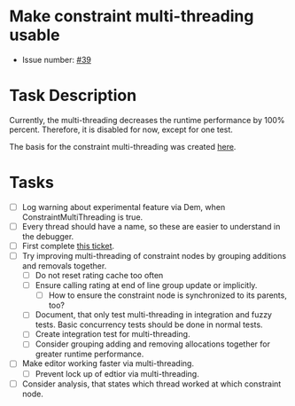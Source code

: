 # Make constraint multi-threading usable
* Issue number: [\#39](https://codeberg.org/splitcells-net/net.splitcells.network.community/issues/39)
# Task Description
Currently, the multi-threading decreases the runtime performance by 100% percent.
Therefore, it is disabled for now, except for one test.

The basis for the constraint multi-threading was created [here](../projects/2024-08-22-sigma-grind-of-24th-of-august-2024.md).
# Tasks
* [ ] Log warning about experimental feature via Dem, when ConstraintMultiThreading is true.
* [ ] Every thread should have a name, so these are easier to understand in the debugger.
* [ ] First complete [this ticket](2024-05-31-create-no-code-gel-editor.md).
* [ ] Try improving multi-threading of constraint nodes by grouping additions and removals together.
    * [ ] Do not reset rating cache too often
    * [ ] Ensure calling rating at end of line group update or implicitly.
        * [ ] How to ensure the constraint node is synchronized to its parents, too?
    * [ ] Document, that only test multi-threading in integration and fuzzy tests. Basic concurrency tests should be done in normal tests.
    * [ ] Create integration test for multi-threading.
    * [ ] Consider grouping adding and removing allocations together for greater runtime performance.
* [ ] Make editor working faster via multi-threading.
    * [ ] Prevent lock up of edtior via multi-threading.
* [ ] Consider analysis, that states which thread worked at which constraint node.